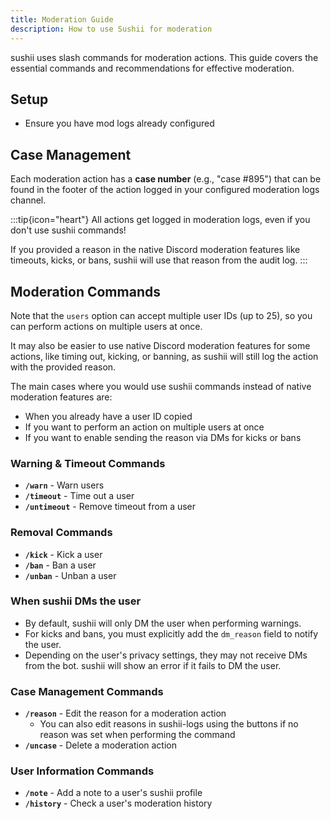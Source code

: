 ```yaml
---
title: Moderation Guide
description: How to use Sushii for moderation
---
```


sushii uses slash commands for moderation actions. This guide covers the
essential commands and recommendations for effective moderation.

## Setup

- Ensure you have mod logs already configured

## Case Management

Each moderation action has a **case number** (e.g., "case #895") that can be
found in the footer of the action logged in your configured moderation logs
channel.

:::tip{icon="heart"}
All actions get logged in moderation logs, even if you don't use sushii
commands!

If you provided a reason in the native Discord moderation features
like timeouts, kicks, or bans, sushii will use that reason from the audit log.
:::

## Moderation Commands

Note that the `users` option can accept multiple user IDs (up to 25), so you can
perform actions on multiple users at once.

It may also be easier to use native Discord moderation features for some actions,
like timing out, kicking, or banning, as sushii will still log the action with
the provided reason.

The main cases where you would use sushii commands instead of native moderation
features are:
- When you already have a user ID copied
- If you want to perform an action on multiple users at once
- If you want to enable sending the reason via DMs for kicks or bans

### Warning & Timeout Commands

- **`/warn`** - Warn users
- **`/timeout`** - Time out a user
- **`/untimeout`** - Remove timeout from a user

### Removal Commands

- **`/kick`** - Kick a user
- **`/ban`** - Ban a user
- **`/unban`** - Unban a user

### When sushii DMs the user

- By default, sushii will only DM the user when performing warnings.
- For kicks and bans, you must explicitly add the `dm_reason` field to notify
  the user.
- Depending on the user's privacy settings, they may not receive DMs from the
  bot. sushii will show an error if it fails to DM the user.

### Case Management Commands

- **`/reason`** - Edit the reason for a moderation action
  - You can also edit reasons in sushii-logs using the buttons if no reason was
    set when performing the command
- **`/uncase`** - Delete a moderation action

### User Information Commands

- **`/note`** - Add a note to a user's sushii profile
- **`/history`** - Check a user's moderation history

